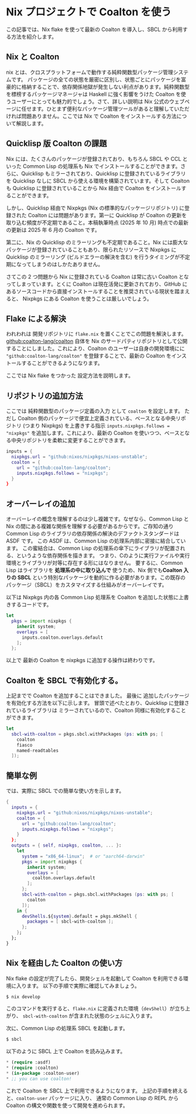 # Nix プロジェクトで Coalton を使う

この記事では、Nix flake を使って最新の Coalton を導入し、SBCL から利用する方法を紹介します。

## Nix と Coalton

nix とは、クロスプラットフォームで動作する純粋関数型パッケージ管理システムです。
パッケージの全ての状態を厳密に区別し、状態ごとにパッケージを富豪的に格納することで、依存関係地獄が発生しない利点があります。純粋関数型を標榜するパッケージマネージャは Haskell に強く影響をうけた Coalton を使うユーザーにとっても魅力的でしょう。さて、詳しい説明は Nix 公式のウェブページに任せます。ひとまず便利なパッケージ管理ツールがあると理解していただければ問題ありません。ここでは Nix で Coalton をインストールする方法について解説します。

## Quicklisp 版 Coalton の課題

Nix には、たくさんのパッケージが登録されており、もちろん SBCL や CCL といった Common Lisp の処理系も Nix でインストールすることができます。さらに、Quicklisp もミラーされており、Quicklisp に登録されているライブラリを Quicklisp なしに SBCL から使える環境を構築されています。そして Coalton も Quicklisp に登録されていることから Nix 経由で Coalton をインストールすることができます。

しかし、Quicklisp 経由で Nixpkgs (Nix の標準的なパッケージリポジトリ) に登録された Coalton には問題があります。第一に Quicklisp が Coalton の更新を取り込む頻度が不定期であること。本稿執筆時点 (2025 年 10 月) 時点での最新の更新は 2025 年 6 月の Coalton です。

第二に、Nix の Quicklisp のミラーリングも不定期であること。Nix には膨大なパッケージが登録されていることもあり、限られたリソースで Nixpkgs に Quicklisp のミラーリング (ビルドエラーの解決を含む) を行うタイミングが不定期になってしまうのはしかたありません。

さてこの 2 つ問題から Nix に登録されている Coalton は常に古い Coalton となってしまっています。とくに Coalton は現在活発に更新されており、GitHub にあるソースコードから直接インストールすることを推奨されている現状を踏まえると、
Nixpkgs にある Coalton を使うことは厳しいでしょう。

## Flake による解決

われわれは 開発リポジトリに `flake.nix` を置くことでこの問題を解決します。
[github:coalton-lang/coalton](https://github.com/coalton-lang/coalton) 自体を Nix のサードパティリポジトリとして公開することにしました。これにより、Coalton のユーザーは自身の開発環境にに `"github:coalton-lang/coalton"` を登録することで、最新の Coalton をインストールすることができるようになります。

ここでは Nix flake をつかった 設定方法を説明します。

## リポジトリの追加方法

ここでは 純粋関数型のパッケージ定義の入力 として `coalton` を設定します。
ただし Coalton 側のパッケージで便宜上定義されている、ベースとなる中央リポジトリ (つまり Nixpkgs) を上書きする指示 `inputs.nixpkgs.follows = "nixpkgs"` を追加します。これにより、最新の Coalton を使いつつ、ベースとなる中央リポジトリを柔軟に変更することができます。

```nix
inputs = {
  nixpkgs.url = "github:nixos/nixpkgs/nixos-unstable";
  coalton = {
    url = "github:coalton-lang/coalton";
    inputs.nixpkgs.follows = "nixpkgs";
  }
}
```

## オーバーレイの追加

オーバーレイの概念を理解するのは少し複雑です。なぜなら、Common Lisp と Nix の間にある複雑な関係を理解する必要があるからです。ご存知の通り Common Lisp のライブラリの依存関係の解決のデファクトスタンダードは ASDF です。
この ASDF は、Common Lisp の処理系内部に密接に結合しています。
この蜜結合は、Common Lisp の処理系の傘下にライブラリが配置される、というような依存関係を描きます。
つまり、Cのように実行ファイルや実行環境とライブラリが対等に存在する形にはなりません。
要するに、Common Lisp はライブラリを **処理系の中に取り込んで** 使うため、Nix 側でも**Coalton 入りの SBCL** という特別なパッケージを動的に作る必要があります。この既存のパッケージ（SBCL）をカスタマイズする仕組みがオーバーレイです。

以下は Nixpkgs 内の各 Common Lisp 処理系を Coalton を追加した状態に上書きするコードです。

```nix
let
  pkgs = import nixpkgs {
    inherit system;
    overlays = [
      inputs.coalton.overlays.default
    ];
  };
```

以上で 最新の Coalton を nixpkgs に追加する操作は終わりです。

## Coalton を SBCL で有効化する。

上記までで Coalton を追加することはできました。
最後に 追加したパッケージを有効化する方法を以下に示します。
冒頭で述べたとおり、Quicklisp に登録されているライブラリは
ミラーされているので、Coalton 同様に有効化することができます。

```nix
let
  sbcl-with-coalton = pkgs.sbcl.withPackages (ps: with ps; [
    coalton
    fiasco
    named-readtables
  ]);
```

## 簡単な例

では、実際に SBCL での簡単な使い方を示します。

```nix
{
  inputs = {
    nixpkgs.url = "github:nixos/nixpkgs/nixos-unstable";
    coalton = {
      url = "github:coalton-lang/coalton";
      inputs.nixpkgs.follows = "nixpkgs";
    }
  };
  outputs = { self, nixpkgs, coalton, ... }:
    let
      system = "x86_64-linux";  # or "aarch64-darwin"
      pkgs = import nixpkgs {
        inherit system;
        overlays = [
          coalton.overlays.default
        ];
      };
      sbcl-with-coalton = pkgs.sbcl.withPackages (ps: with ps; [
        coalton
      ]);
    in {
      devShells.${system}.default = pkgs.mkShell {
        packages = [ sbcl-with-coalton ];
      };
    };
  };
}
```

## Nix を経由した Coalton の使い方

Nix flake の設定が完了したら、開発シェルを起動して Coalton を利用できる環境に入ります。
以下の手順で実際に確認してみましょう。

```sh
$ nix develop
```

このコマンドを実行すると、`flake.nix` に定義された環境（`devShell`）が立ち上がり、
`sbcl-with-coalton` が含まれた状態のシェルに入ります。

次に、Common Lisp の処理系 SBCL を起動します。


```sh
$ sbcl
```

以下のように SBCL 上で Coalton を読み込みます。

```lisp
* (require :asdf)
* (require :coalton)
* (in-package :coalton-user)
* ;; you can use coalton!
```

これで Coalton を SBCL 上で利用できるようになります。
上記の手順を終えると、`coalton-user` パッケージに入り、
通常の Common Lisp の REPL から Coalton の構文や関数を使って開発を進められます。

